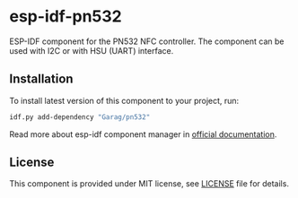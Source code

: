# esp-idf-pn532
ESP-IDF component for the PN532 NFC controller. The component can be used with I2C or with HSU (UART) interface.

## Installation

To install latest version of this component to your project, run:

```bash
idf.py add-dependency "Garag/pn532"
```

Read more about esp-idf component manager in [official documentation](https://docs.espressif.com/projects/esp-idf/en/stable/esp32/api-guides/tools/idf-component-manager.html).

## License

This component is provided under MIT license, see [LICENSE](LICENSE) file for details.
